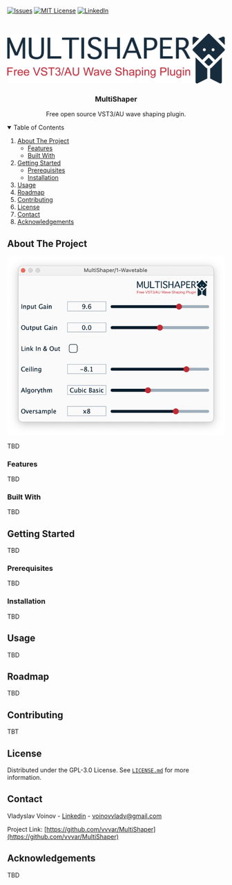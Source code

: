 [![Issues][issues-shield]][issues-url]
[![MIT License][license-shield]][license-url]
[![LinkedIn][linkedin-shield]][linkedin-url]


<!-- PROJECT LOGO -->
<br />
<p align="center">
  <a href="https://github.com/vvvar/MultiShaper">
    <img src="Resources/logo_full.png" alt="Logo">
  </a>

  <h3 align="center">MultiShaper</h3>

  <p align="center">
    Free open source VST3/AU wave shaping plugin.
    <br />
    <!-- <a href=""><strong>Explore the docs »</strong></a> -->
    <!-- <br />
    <br /> -->
    <!-- <a href="">View Demo</a>
    ·
    <a href="">Report Bug</a>
    ·
    <a href="">Request Feature</a> -->
  </p>
</p>



<!-- TABLE OF CONTENTS -->
<details open="open">
  <summary>Table of Contents</summary>
  <ol>
    <li>
      <a href="#about-the-project">About The Project</a>
      <ul>
        <li><a href="#features">Features</a></li>
        <li><a href="#built-with">Built With</a></li>
      </ul>
    </li>
    <li>
      <a href="#getting-started">Getting Started</a>
      <ul>
        <li><a href="#prerequisites">Prerequisites</a></li>
        <li><a href="#installation">Installation</a></li>
      </ul>
    </li>
    <li><a href="#usage">Usage</a></li>
    <li><a href="#roadmap">Roadmap</a></li>
    <li><a href="#contributing">Contributing</a></li>
    <li><a href="#license">License</a></li>
    <li><a href="#contact">Contact</a></li>
    <li><a href="#acknowledgements">Acknowledgements</a></li>
  </ol>
</details>



<!-- ABOUT THE PROJECT -->
## About The Project

[![Product Name Screen Shot][product-screenshot]](https://github.com/vvvar/MultiShaper)

TBD

### Features

TBD

### Built With

TBD


<!-- GETTING STARTED -->
## Getting Started

TBD

### Prerequisites

TBD

### Installation

TBD



<!-- USAGE EXAMPLES -->
## Usage

TBD


<!-- ROADMAP -->
## Roadmap

TBD



<!-- CONTRIBUTING -->
## Contributing

TBT



<!-- LICENSE -->
## License

Distributed under the GPL-3.0 License. See [`LICENSE.md`](https://github.com/vvvar/MultiShaper/blob/master/LICENSE.md) for more information.



<!-- CONTACT -->
## Contact

Vladyslav Voinov - [Linkedin](https://www.linkedin.com/in/vladyslav-voinov-5126a793/) - voinovvladv@gmail.com

Project Link: [https://github.com/vvvar/MultiShaper](https://github.com/vvvar/MultiShaper)



<!-- ACKNOWLEDGEMENTS -->
## Acknowledgements

TBD




<!-- MARKDOWN LINKS & IMAGES -->
<!-- https://www.markdownguide.org/basic-syntax/#reference-style-links -->
[issues-shield]: https://img.shields.io/github/issues/vvvar/MultiShaper?style=for-the-badge
[issues-url]: https://github.com/vvvar/MultiShaper/issues
[license-shield]: https://img.shields.io/github/license/vvvar/MultiShaper?style=for-the-badge
[license-url]: https://github.com/vvvar/MultiShaper/blob/master/LICENSE.md
[linkedin-shield]: https://img.shields.io/badge/-LinkedIn-black.svg?style=for-the-badge&logo=linkedin&colorB=555
[linkedin-url]: https://www.linkedin.com/in/vladyslav-voinov-5126a793/
[product-screenshot]: Resources/screenshot.png
